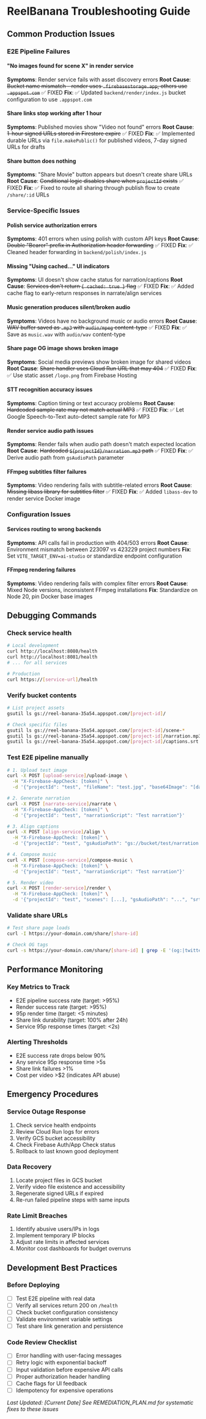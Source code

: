 # ReelBanana Troubleshooting Guide

## Common Production Issues

### E2E Pipeline Failures

#### "No images found for scene X" in render service
**Symptoms**: Render service fails with asset discovery errors
**Root Cause**: ~~Bucket name mismatch - render uses `.firebasestorage.app`, others use `.appspot.com`~~ ✅ FIXED
**Fix**: ✅ Updated `backend/render/index.js` bucket configuration to use `.appspot.com`

#### Share links stop working after 1 hour
**Symptoms**: Published movies show "Video not found" errors
**Root Cause**: ~~1-hour signed URLs stored in Firestore expire~~ ✅ FIXED
**Fix**: ✅ Implemented durable URLs via `file.makePublic()` for published videos, 7-day signed URLs for drafts

#### Share button does nothing
**Symptoms**: "Share Movie" button appears but doesn't create share URLs
**Root Cause**: ~~Conditional logic disables share when `projectId` exists~~ ✅ FIXED
**Fix**: ✅ Fixed to route all sharing through publish flow to create `/share/:id` URLs

### Service-Specific Issues

#### Polish service authorization errors
**Symptoms**: 401 errors when using polish with custom API keys
**Root Cause**: ~~Double "Bearer" prefix in Authorization header forwarding~~ ✅ FIXED
**Fix**: ✅ Cleaned header forwarding in `backend/polish/index.js`

#### Missing "Using cached..." UI indicators
**Symptoms**: UI doesn't show cache status for narration/captions
**Root Cause**: ~~Services don't return `{ cached: true }` flag~~ ✅ FIXED
**Fix**: ✅ Added cache flag to early-return responses in narrate/align services

#### Music generation produces silent/broken audio
**Symptoms**: Videos have no background music or audio errors
**Root Cause**: ~~WAV buffer saved as `.mp3` with `audio/mpeg` content-type~~ ✅ FIXED
**Fix**: ✅ Save as `music.wav` with `audio/wav` content-type

#### Share page OG image shows broken image
**Symptoms**: Social media previews show broken image for shared videos
**Root Cause**: ~~Share handler uses Cloud Run URL that may 404~~ ✅ FIXED
**Fix**: ✅ Use static asset `/logo.png` from Firebase Hosting

#### STT recognition accuracy issues
**Symptoms**: Caption timing or text accuracy problems
**Root Cause**: ~~Hardcoded sample rate may not match actual MP3~~ ✅ FIXED
**Fix**: ✅ Let Google Speech-to-Text auto-detect sample rate for MP3

#### Render service audio path issues
**Symptoms**: Render fails when audio path doesn't match expected location
**Root Cause**: ~~Hardcoded `${projectId}/narration.mp3` path~~ ✅ FIXED
**Fix**: ✅ Derive audio path from `gsAudioPath` parameter

#### FFmpeg subtitles filter failures
**Symptoms**: Video rendering fails with subtitle-related errors
**Root Cause**: ~~Missing libass library for subtitles filter~~ ✅ FIXED
**Fix**: ✅ Added `libass-dev` to render service Docker image

### Configuration Issues

#### Services routing to wrong backends
**Symptoms**: API calls fail in production with 404/503 errors
**Root Cause**: Environment mismatch between 223097 vs 423229 project numbers
**Fix**: Set `VITE_TARGET_ENV=ai-studio` or standardize endpoint configuration

#### FFmpeg rendering failures
**Symptoms**: Video rendering fails with complex filter errors
**Root Cause**: Mixed Node versions, inconsistent FFmpeg installations
**Fix**: Standardize on Node 20, pin Docker base images

## Debugging Commands

### Check service health
```bash
# Local development
curl http://localhost:8080/health
curl http://localhost:8081/health
# ... for all services

# Production
curl https://[service-url]/health
```

### Verify bucket contents
```bash
# List project assets
gsutil ls gs://reel-banana-35a54.appspot.com/[project-id]/

# Check specific files
gsutil ls gs://reel-banana-35a54.appspot.com/[project-id]/scene-*
gsutil ls gs://reel-banana-35a54.appspot.com/[project-id]/narration.mp3
gsutil ls gs://reel-banana-35a54.appspot.com/[project-id]/captions.srt
```

### Test E2E pipeline manually
```bash
# 1. Upload test image
curl -X POST [upload-service]/upload-image \
  -H "X-Firebase-AppCheck: [token]" \
  -d '{"projectId": "test", "fileName": "test.jpg", "base64Image": "[data-uri]"}'

# 2. Generate narration
curl -X POST [narrate-service]/narrate \
  -H "X-Firebase-AppCheck: [token]" \
  -d '{"projectId": "test", "narrationScript": "Test narration"}'

# 3. Align captions
curl -X POST [align-service]/align \
  -H "X-Firebase-AppCheck: [token]" \
  -d '{"projectId": "test", "gsAudioPath": "gs://bucket/test/narration.mp3"}'

# 4. Compose music
curl -X POST [compose-service]/compose-music \
  -H "X-Firebase-AppCheck: [token]" \
  -d '{"projectId": "test", "narrationScript": "Test narration"}'

# 5. Render video
curl -X POST [render-service]/render \
  -H "X-Firebase-AppCheck: [token]" \
  -d '{"projectId": "test", "scenes": [...], "gsAudioPath": "...", "srtPath": "..."}'
```

### Validate share URLs
```bash
# Test share page loads
curl -I https://your-domain.com/share/[share-id]

# Check OG tags
curl -s https://your-domain.com/share/[share-id] | grep -E '(og:|twitter:)'
```

## Performance Monitoring

### Key Metrics to Track
- E2E pipeline success rate (target: >95%)
- Render success rate (target: >95%)  
- 95p render time (target: <5 minutes)
- Share link durability (target: 100% after 24h)
- Service 95p response times (target: <2s)

### Alerting Thresholds
- E2E success rate drops below 90%
- Any service 95p response time >5s
- Share link failures >1% 
- Cost per video >$2 (indicates API abuse)

## Emergency Procedures

### Service Outage Response
1. Check service health endpoints
2. Review Cloud Run logs for errors
3. Verify GCS bucket accessibility
4. Check Firebase Auth/App Check status
5. Rollback to last known good deployment

### Data Recovery
1. Locate project files in GCS bucket
2. Verify video file existence and accessibility
3. Regenerate signed URLs if expired
4. Re-run failed pipeline steps with same inputs

### Rate Limit Breaches
1. Identify abusive users/IPs in logs
2. Implement temporary IP blocks
3. Adjust rate limits in affected services
4. Monitor cost dashboards for budget overruns

## Development Best Practices

### Before Deploying
- [ ] Test E2E pipeline with real data
- [ ] Verify all services return 200 on `/health`
- [ ] Check bucket configuration consistency
- [ ] Validate environment variable settings
- [ ] Test share link generation and persistence

### Code Review Checklist
- [ ] Error handling with user-facing messages
- [ ] Retry logic with exponential backoff
- [ ] Input validation before expensive API calls
- [ ] Proper authorization header handling
- [ ] Cache flags for UI feedback
- [ ] Idempotency for expensive operations

*Last Updated: [Current Date]*
*See REMEDIATION_PLAN.md for systematic fixes to these issues*